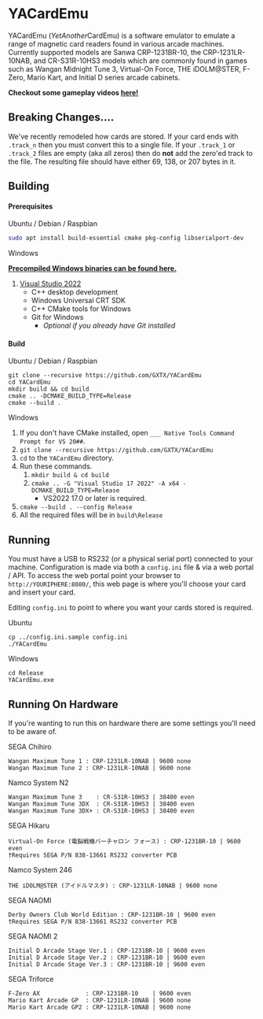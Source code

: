 YACardEmu
============

YACardEmu (*YetAnother*CardEmu) is a software emulator to emulate a range of magnetic card readers found in various arcade machines. Currently supported models are Sanwa CRP-1231BR-10, the CRP-1231LR-10NAB, and CR-S31R-10HS3 models which are commonly found in games such as Wangan Midnight Tune 3, Virtual-On Force, THE iDOLM@STER, F-Zero, Mario Kart, and Initial D series arcade cabinets.

**Checkout some gameplay videos [here!](https://www.youtube.com/channel/UCle6xQNwROzwYfYMyrnIcBQ)**

Breaking Changes....
---------
We've recently remodeled how cards are stored. If your card ends with `.track_n` then you must convert this to a single file. If your `.track_1` or `.track_2` files are empty (aka all zeros) then do **not** add the zero'ed track to the file. The resulting file should have either 69, 138, or 207 bytes in it.

Building
---------
#### Prerequisites

Ubuntu / Debian / Raspbian

```sh
sudo apt install build-essential cmake pkg-config libserialport-dev
```

Windows

**[Precompiled Windows binaries can be found here.](https://github.com/GXTX/YACardEmu/tags)**

1. [Visual Studio 2022](https://visualstudio.microsoft.com/vs/)
    * C++ desktop development
    * Windows Universal CRT SDK
    * C++ CMake tools for Windows
    * Git for Windows
		* *Optional if you already have Git installed*

#### Build

Ubuntu / Debian / Raspbian

```
git clone --recursive https://github.com/GXTX/YACardEmu
cd YACardEmu
mkdir build && cd build
cmake .. -DCMAKE_BUILD_TYPE=Release
cmake --build .
```

Windows

1. If you don't have CMake installed, open `___ Native Tools Command Prompt for VS 20##`.
2. `git clone --recursive https://github.com/GXTX/YACardEmu`
3. `cd` to the `YACardEmu` directory.
4. Run these commands.
    1. `mkdir build & cd build`
    2. `cmake .. -G "Visual Studio 17 2022" -A x64 -DCMAKE_BUILD_TYPE=Release`
        * VS2022 17.0 or later is required.
5. `cmake --build . --config Release`
6. All the required files will be in `build\Release`

Running
---------

You must have a USB to RS232 (or a physical serial port) connected to your machine. Configuration is made via both a `config.ini` file & via a web portal / API.
To access the web portal point your browser to `http://YOURIPHERE:8080/`, this web page is where you'll choose your card and insert your card.

Editing `config.ini` to point to where you want your cards stored is required.

Ubuntu

```
cp ../config.ini.sample config.ini
./YACardEmu
```

Windows

```
cd Release
YACardEmu.exe
```

Running On Hardware
---------

If you're wanting to run this on hardware there are some settings you'll need to be aware of.

SEGA Chihiro
```
Wangan Maximum Tune 1 : CRP-1231LR-10NAB | 9600 none
Wangan Maximum Tune 2 : CRP-1231LR-10NAB | 9600 none
```

Namco System N2
```
Wangan Maximum Tune 3    : CR-S31R-10HS3 | 38400 even
Wangan Maximum Tune 3DX  : CR-S31R-10HS3 | 38400 even
Wangan Maximum Tune 3DX+ : CR-S31R-10HS3 | 38400 even
```

SEGA Hikaru
```
Virtual-On Force (電脳戦機バーチャロン フォース) : CRP-1231BR-10 | 9600 even
†Requires SEGA P/N 838-13661 RS232 converter PCB
```

Namco System 246
```
THE iDOLM@STER (アイドルマスタ) : CRP-1231LR-10NAB | 9600 none
```

SEGA NAOMI
```
Derby Owners Club World Edition : CRP-1231BR-10 | 9600 even
†Requires SEGA P/N 838-13661 RS232 converter PCB
```

SEGA NAOMI 2
```
Initial D Arcade Stage Ver.1 : CRP-1231BR-10 | 9600 even
Initial D Arcade Stage Ver.2 : CRP-1231BR-10 | 9600 even
Initial D Arcade Stage Ver.3 : CRP-1231BR-10 | 9600 even
```

SEGA Triforce
```
F-Zero AX             : CRP-1231BR-10    | 9600 even
Mario Kart Arcade GP  : CRP-1231LR-10NAB | 9600 none
Mario Kart Arcade GP2 : CRP-1231LR-10NAB | 9600 none
```
